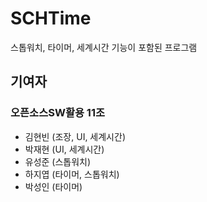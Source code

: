 # SCHTime
스톱워치, 타이머, 세계시간 기능이 포함된 프로그램

## 기여자
### 오픈소스SW활용 11조
- 김현빈 (조장, UI, 세계시간)
- 박재현 (UI, 세계시간)
- 유성준 (스톱워치)
- 하지엽 (타이머, 스톱워치)
- 박성인 (타이머)
